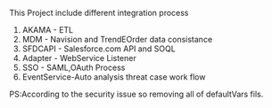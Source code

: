 
This Project include different integration process

1. AKAMA - ETL 
2. MDM - Navision and TrendEOrder data consistance
3. SFDCAPI - Salesforce.com API and SOQL
4. Adapter - WebService Listener
5. SSO - SAML,OAuth Process 
6. EventService-Auto analysis threat case work flow

PS:According to the security issue so removing all of defaultVars fils. 
